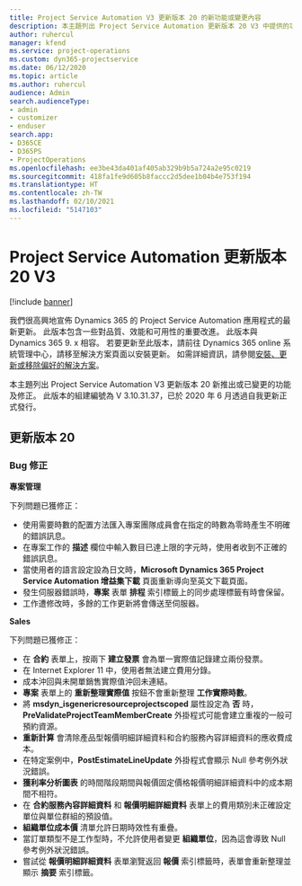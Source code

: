 ```yaml
---
title: Project Service Automation V3 更新版本 20 的新功能或變更內容
description: 本主題列出 Project Service Automation 更新版本 20 V3 中提供的功能和修正
author: ruhercul
manager: kfend
ms.service: project-operations
ms.custom: dyn365-projectservice
ms.date: 06/12/2020
ms.topic: article
ms.author: ruhercul
audience: Admin
search.audienceType:
- admin
- customizer
- enduser
search.app:
- D365CE
- D365PS
- ProjectOperations
ms.openlocfilehash: ee3be43da401af405ab329b9b5a724a2e95c0219
ms.sourcegitcommit: 418fa1fe9d605b8faccc2d5dee1b04b4e753f194
ms.translationtype: HT
ms.contentlocale: zh-TW
ms.lasthandoff: 02/10/2021
ms.locfileid: "5147103"
---
```

# <a name="project-service-automation-update-release-20-v3"></a>Project Service Automation 更新版本 20 V3

[!include [banner](../includes/psa-now-project-operations.md)]

我們很高興地宣佈 Dynamics 365 的 Project Service Automation 應用程式的最新更新。 此版本包含一些對品質、效能和可用性的重要改進。 此版本與 Dynamics 365 9. x 相容。 若要更新至此版本，請前往 Dynamics 365 online 系統管理中心，請移至解決方案頁面以安裝更新。 如需詳細資訊，請參閱[安裝、更新或移除偏好的解決方案](https://docs.microsoft.com/power-platform/admin/install-remove-preferred-solution)。

本主題列出 Project Service Automation V3 更新版本 20 新推出或已變更的功能及修正。 此版本的組建編號為 V 3.10.31.37，已於 2020 年 6 月透過自我更新正式發行。

## <a name="update-release-20"></a>更新版本 20

### <a name="bug-fixes"></a>Bug 修正

**專案管理**

下列問題已獲修正：

- 使用需要時數的配置方法匯入專案團隊成員會在指定的時數為零時產生不明確的錯誤訊息。
- 在專案工作的 **描述** 欄位中輸入數目已達上限的字元時，使用者收到不正確的錯誤訊息。
- 當使用者的語言設定設為日文時，**Microsoft Dynamics 365 Project Service Automation 增益集下載** 頁面重新導向至英文下載頁面。
- 發生伺服器錯誤時，**專案** 表單 **排程** 索引標籤上的同步處理標籤有時會保留。
- 工作遭修改時，多餘的工作更新將會傳送至伺服器。

**Sales**

下列問題已獲修正：

- 在 **合約** 表單上，按兩下 **建立發票** 會為單一實際值記錄建立兩份發票。
- 在 Internet Explorer 11 中，使用者無法建立費用分錄。
- 成本沖回與未開單銷售實際值沖回未連結。
- **專案** 表單上的 **重新整理實際值** 按鈕不會重新整理 **工作實際時數**。
- 將 **msdyn_isgenericresourceprojectscoped** 屬性設定為 **否** 時，**PreValidateProjectTeamMemberCreate** 外掛程式可能會建立重複的一般可預約資源。
- **重新計算** 會清除產品型報價明細詳細資料和合約服務內容詳細資料的應收費成本。
- 在特定案例中，**PostEstimateLineUpdate** 外掛程式會顯示 Null 參考例外狀況錯誤。
- **獲利率分析圖表** 的時間階段期間與報價固定價格報價明細詳細資料中的成本期間不相符。
- 在 **合約服務內容詳細資料** 和 **報價明細詳細資料** 表單上的費用類別未正確設定單位與單位群組的預設值。
- **組織單位成本價** 清單允許日期時效性有重疊。
- 當訂單類型不是工作型時，不允許使用者變更 **組織單位**，因為這會導致 Null 參考例外狀況錯誤。
- 嘗試從 **報價明細詳細資料** 表單瀏覽返回 **報價** 索引標籤時，表單會重新整理並顯示 **摘要** 索引標籤。
